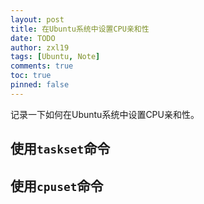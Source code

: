 ```yaml
---
layout: post
title: 在Ubuntu系统中设置CPU亲和性
date: TODO
author: zxl19
tags: [Ubuntu, Note]
comments: true
toc: true
pinned: false
---
```


记录一下如何在Ubuntu系统中设置CPU亲和性。

<!-- more -->

## 使用`taskset`命令

## 使用`cpuset`命令
